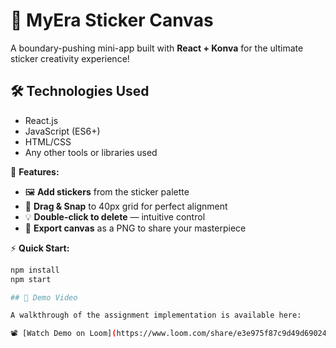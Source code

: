 # 🚀 MyEra Sticker Canvas

A boundary-pushing mini-app built with **React + Konva** for the ultimate sticker creativity experience!

## 🛠️ Technologies Used

- React.js
- JavaScript (ES6+)
- HTML/CSS
- Any other tools or libraries used

🌟 **Features:**
- 🖼️ **Add stickers** from the sticker palette  
- 🧲 **Drag & Snap** to 40px grid for perfect alignment  
- 💡 **Double-click to delete** — intuitive control  
- 🎨 **Export canvas** as a PNG to share your masterpiece  

⚡ **Quick Start:**
```bash
npm install
npm start

## 🎥 Demo Video

A walkthrough of the assignment implementation is available here:

📽️ [Watch Demo on Loom](https://www.loom.com/share/e3e975f87c9d49d690243a9e40e5b5b3?sid=83997c2c-75c3-44d9-9567-c3d6e9571018)